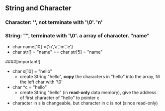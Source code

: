 ## String and Character
### Character: '', not terminate with '\0'. 'n'
### String: "", terminate with '\0'. **a array of character**. "name"
- char name[10] ={'n','a','m','e'}
- char str[] = "name"     ==     char str[5] = "name"

####[important!]
- char s[10] = "hello" 
  - create String "hello", **copy** the characters in "hello" into the array, fill the left char with '\0'
- char *c = "hello"
  - create String "hello" (in **read-only** data memory), give the address of first character of "hello" to pointer c
- character in s is changeable, but character in c is not (since read-only)

####
    
